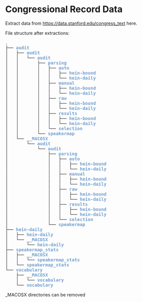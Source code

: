 # Congressional Record Data
Extract data from https://data.stanford.edu/congress_text here.

File structure after extractions:

<pre><font color="#729FCF"><b>.</b></font>
├── <font color="#729FCF"><b>audit</b></font>
│   ├── <font color="#729FCF"><b>audit</b></font>
│   │   └── <font color="#729FCF"><b>audit</b></font>
│   │       ├── <font color="#729FCF"><b>parsing</b></font>
│   │       │   ├── <font color="#729FCF"><b>auto</b></font>
│   │       │   │   ├── <font color="#729FCF"><b>hein-bound</b></font>
│   │       │   │   └── <font color="#729FCF"><b>hein-daily</b></font>
│   │       │   ├── <font color="#729FCF"><b>manual</b></font>
│   │       │   │   ├── <font color="#729FCF"><b>hein-bound</b></font>
│   │       │   │   └── <font color="#729FCF"><b>hein-daily</b></font>
│   │       │   ├── <font color="#729FCF"><b>raw</b></font>
│   │       │   │   ├── <font color="#729FCF"><b>hein-bound</b></font>
│   │       │   │   └── <font color="#729FCF"><b>hein-daily</b></font>
│   │       │   ├── <font color="#729FCF"><b>results</b></font>
│   │       │   │   ├── <font color="#729FCF"><b>hein-bound</b></font>
│   │       │   │   └── <font color="#729FCF"><b>hein-daily</b></font>
│   │       │   └── <font color="#729FCF"><b>selection</b></font>
│   │       └── <font color="#729FCF"><b>speakermap</b></font>
│   └── <font color="#729FCF"><b>__MACOSX</b></font>
│       └── <font color="#729FCF"><b>audit</b></font>
│           └── <font color="#729FCF"><b>audit</b></font>
│               ├── <font color="#729FCF"><b>parsing</b></font>
│               │   ├── <font color="#729FCF"><b>auto</b></font>
│               │   │   ├── <font color="#729FCF"><b>hein-bound</b></font>
│               │   │   └── <font color="#729FCF"><b>hein-daily</b></font>
│               │   ├── <font color="#729FCF"><b>manual</b></font>
│               │   │   ├── <font color="#729FCF"><b>hein-bound</b></font>
│               │   │   └── <font color="#729FCF"><b>hein-daily</b></font>
│               │   ├── <font color="#729FCF"><b>raw</b></font>
│               │   │   ├── <font color="#729FCF"><b>hein-bound</b></font>
│               │   │   └── <font color="#729FCF"><b>hein-daily</b></font>
│               │   ├── <font color="#729FCF"><b>results</b></font>
│               │   │   ├── <font color="#729FCF"><b>hein-bound</b></font>
│               │   │   └── <font color="#729FCF"><b>hein-daily</b></font>
│               │   └── <font color="#729FCF"><b>selection</b></font>
│               └── <font color="#729FCF"><b>speakermap</b></font>
├── <font color="#729FCF"><b>hein-daily</b></font>
│   ├── <font color="#729FCF"><b>hein-daily</b></font>
│   └── <font color="#729FCF"><b>__MACOSX</b></font>
│       └── <font color="#729FCF"><b>hein-daily</b></font>
├── <font color="#729FCF"><b>speakermap_stats</b></font>
│   ├── <font color="#729FCF"><b>__MACOSX</b></font>
│   │   └── <font color="#729FCF"><b>speakermap_stats</b></font>
│   └── <font color="#729FCF"><b>speakermap_stats</b></font>
└── <font color="#729FCF"><b>vocabulary</b></font>
    ├── <font color="#729FCF"><b>__MACOSX</b></font>
    │   └── <font color="#729FCF"><b>vocabulary</b></font>
    └── <font color="#729FCF"><b>vocabulary</b></font>
</pre>

\_MACOSX directories can be removed